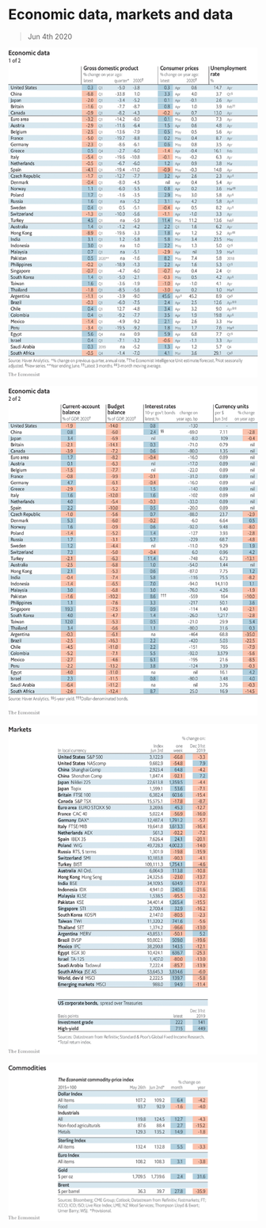 # Economic data, markets and data

> Jun 4th 2020

![](./images/20200606_INT101.png)

![](./images/20200606_INT102.png)

![](./images/20200606_INT201.png)

![](./images/20200606_INT401.png)